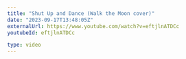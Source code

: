 ```yaml
---
title: "Shut Up and Dance (Walk the Moon cover)"
date: "2023-09-17T13:48:05Z"
externalUrl: https://www.youtube.com/watch?v=eftjlnATDCc
youtubeId: eftjlnATDCc

type: video
---
```

